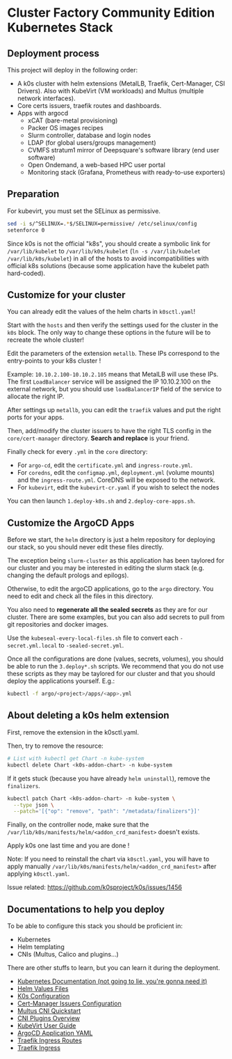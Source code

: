 # Cluster Factory Community Edition Kubernetes Stack

## Deployment process

This project will deploy in the following order:

* A k0s cluster with helm extensions (MetalLB, Traefik, Cert-Manager, CSI Drivers). Also with KubeVirt (VM workloads) and Multus (multiple network interfaces).
* Core certs issuers, traefik routes and dashboards.
* Apps with argocd
  * xCAT (bare-metal provisioning)
  * Packer OS images recipes
  * Slurm controller, database and login nodes
  * LDAP (for global users/groups management)
  * CVMFS stratum1 mirror of Deepsquare's software library (end user software)
  * Open Ondemand, a web-based HPC user portal
  * Monitoring stack (Grafana, Prometheus with ready-to-use exporters)

## Preparation

For kubevirt, you must set the SELinux as permissive.

```sh
sed -i s/^SELINUX=.*$/SELINUX=permissive/ /etc/selinux/config
setenforce 0
```

Since k0s is not the official "k8s", you should create a symbolic link for `/var/lib/kubelet` to `/var/lib/k0s/kubelet` (`ln -s /var/lib/kubelet /var/lib/k0s/kubelet`) in all of the hosts to avoid incompatibilities with official k8s solutions (because some application have the kubelet path hard-coded).

## Customize for your cluster

You can already edit the values of the helm charts in `k0sctl.yaml`!

Start with the `hosts` and then verify the settings used for the cluster in the `k0s` block. The only way to change these options in the future will be to recreate the whole cluster!

Edit the parameters of the extension `metallb`. These IPs correspond to the entry-points to your k8s cluster !

Example: `10.10.2.100-10.10.2.105` means that MetalLB will use these IPs. The first `LoadBalancer` service will be assigned the IP 10.10.2.100 on the external network, but you should use `loadBalancerIP` field of the service to allocate the right IP.

After settings up `metallb`, you can edit the `traefik` values and put the right ports for your apps.

Then, add/modify the cluster issuers to have the right TLS config in the `core/cert-manager` directory. **Search and replace** is your friend.

Finally check for every `.yml` in the `core` directory:

- For `argo-cd`, edit the `certificate.yml` and `ingress-route.yml`.
- For `coredns`, edit the `configmap.yml`, `deployment.yml` (volume mounts) and the `ingress-route.yml`. CoreDNS will be exposed to the network.
- For `kubevirt`, edit the `kubevirt-cr.yaml` if you wish to select the nodes 

You can then launch `1.deploy-k0s.sh` and `2.deploy-core-apps.sh`.

## Customize the ArgoCD Apps

Before we start, the `helm` directory is just a helm repository for deploying our stack, so you should never edit these files directly.

The exception being `slurm-cluster` as this application has been taylored for our cluster and you may be interested in editing the slurm stack (e.g. changing the default prologs and epilogs).

Otherwise, to edit the argoCD applications, go to the `argo` directory. You need to edit and check all the files in this directory.

You also need to **regenerate all the sealed secrets** as they are for our cluster. There are some examples, but you can also add secrets to pull from git repositories and docker images.

Use the `kubeseal-every-local-files.sh` file to convert each `-secret.yml.local` to `-sealed-secret.yml`.

Once all the configurations are done (values, secrets, volumes), you should be able to run the `3.deploy*.sh` scripts. We recommend that you do not use these scripts as they may be taylored for our cluster and that you should deploy the applications yourself. E.g.:

```sh
kubectl -f argo/<project>/apps/<app>.yml
```

## About deleting a k0s helm extension

First, remove the extension in the k0sctl.yaml.

Then, try to remove the resource:

```sh
# List with kubectl get Chart -n kube-system
kubectl delete Chart <k0s-addon-chart> -n kube-system
```

If it gets stuck (because you have already `helm uninstall`), remove the `finalizers`.

```sh
kubectl patch Chart <k0s-addon-chart> -n kube-system \
  --type json \
  --patch='[{"op": "remove", "path": "/metadata/finalizers"}]'
```

Finally, on the controller node, make sure that the `/var/lib/k0s/manifests/helm/<addon_crd_manifest>` doesn't exists.

Apply k0s one last time and you are done !

Note: If you need to reinstall the chart via `k0sctl.yaml`, you will have to apply manually `/var/lib/k0s/manifests/helm/<addon_crd_manifest>` after applying `k0sctl.yaml`.

Issue related: https://github.com/k0sproject/k0s/issues/1456

## Documentations to help you deploy

To be able to configure this stack you should be proficient in:

- Kubernetes
- Helm templating
- CNIs (Multus, Calico and plugins...)

There are other stuffs to learn, but you can learn it during the deployment.

- [Kubernetes Documentation (not going to lie, you're gonna need it)](https://kubernetes.io/docs/concepts/)
- [Helm Values Files](https://helm.sh/docs/chart_template_guide/values_files/)
- [K0s Configuration](https://docs.k0sproject.io/v1.23.5+k0s.0/configuration/)
- [Cert-Manager Issuers Configuration](https://cert-manager.io/docs/configuration/)
- [Multus CNI Quickstart](https://github.com/k8snetworkplumbingwg/multus-cni/blob/master/docs/quickstart.md)
- [CNI Plugins Overview](https://www.cni.dev/plugins/current/)
- [KubeVirt User Guide](https://kubevirt.io/user-guide/)
- [ArgoCD Application YAML](https://github.com/argoproj/argo-cd/blob/master/docs/operator-manual/application.yaml)
- [Traefik Ingress Routes](https://doc.traefik.io/traefik/routing/providers/kubernetes-crd/)
- [Traefik Ingress](https://doc.traefik.io/traefik/routing/providers/kubernetes-ingress/)
